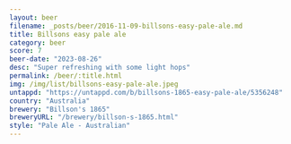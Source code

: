 ```yaml
---
layout: beer
filename: _posts/beer/2016-11-09-billsons-easy-pale-ale.md
title: Billsons easy pale ale
category: beer
score: 7
beer-date: "2023-08-26"
desc: "Super refreshing with some light hops"
permalink: /beer/:title.html
img: /img/list/billsons-easy-pale-ale.jpeg
untappd: "https://untappd.com/b/billsons-1865-easy-pale-ale/5356248"
country: "Australia"
brewery: "Billson's 1865"
breweryURL: "/brewery/billson-s-1865.html"
style: "Pale Ale - Australian"
---
```

